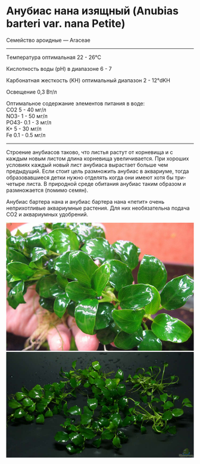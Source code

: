 # Анубиас нана изящный (Anubias barteri var. nana Petite)
Семейство ароидные — Аrасеае

---

Тeмпература	оптимальная 22 - 26°С

Кислотность воды (pH) в диапазоне 6 - 7

Карбонатная жесткость (KH) оптимальный диапазон 2 - 12°dKH 

Освещение	0,3 Вт/л

Оптимальное содержание элементов питания в воде:   
CO2 	5 - 40 мг/л   
NO3- 	1 - 50 мг/л   
PO43- 	0.1 - 3 мг/л   
K+ 	5 - 30 мг/л   
Fe 	0.1 - 0.5 мг/л

---

Строение анубиасов таково, что листья растут от корневища и с каждым новым листом длина корневища увеличивается. При хороших условиях каждый новый лист анубиаса вырастает больше чем предыдущий. Если стоит цель размножить анубиас в аквариуме, тогда образовавшиеся детки нужно отделять когда они имеют хотя бы три-четыре листа. В природной среде обитания анубиас таким образом и размножается (помимо семян).

Анубиас бартера нана и анубиас бартера нана «петит» очень неприхотливые аквариумные растения. Для них необязательна подача СО2 и аквариумных удобрений.

![Image](/a/img/Anubias_barteri_nana_petite1.jpg)
![Image](/a/img/Anubias_barteri_nana_petite2.jpg)
